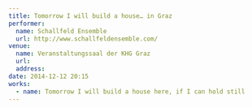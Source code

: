 ```yaml
---
title: Tomorrow I will build a house… in Graz
performer:
  name: Schallfeld Ensemble
  url: http://www.schallfeldensemble.com/
venue:
  name: Veranstaltungssaal der KHG Graz
  url:
  address:
date: 2014-12-12 20:15
works:
  - name: Tomorrow I will build a house here, if I can hold still
---
```

